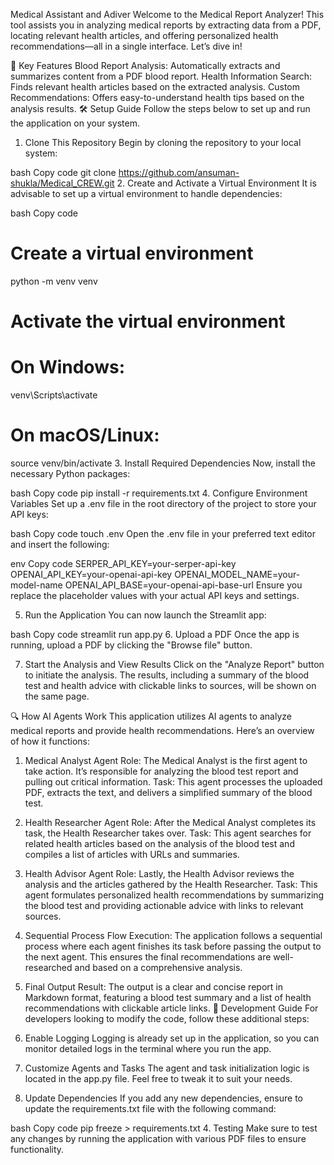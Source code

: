 Medical Assistant and Adiver
Welcome to the Medical Report Analyzer! This tool assists you in analyzing medical reports by extracting data from a PDF, locating relevant health articles, and offering personalized health recommendations—all in a single interface. Let’s dive in!

🚀 Key Features
Blood Report Analysis: Automatically extracts and summarizes content from a PDF blood report.
Health Information Search: Finds relevant health articles based on the extracted analysis.
Custom Recommendations: Offers easy-to-understand health tips based on the analysis results.
🛠️ Setup Guide
Follow the steps below to set up and run the application on your system.

1. Clone This Repository
Begin by cloning the repository to your local system:

bash
Copy code
git clone https://github.com/ansuman-shukla/Medical_CREW.git
2. Create and Activate a Virtual Environment
It is advisable to set up a virtual environment to handle dependencies:

bash
Copy code
# Create a virtual environment
python -m venv venv

# Activate the virtual environment
# On Windows:
venv\Scripts\activate
# On macOS/Linux:
source venv/bin/activate
3. Install Required Dependencies
Now, install the necessary Python packages:

bash
Copy code
pip install -r requirements.txt
4. Configure Environment Variables
Set up a .env file in the root directory of the project to store your API keys:

bash
Copy code
touch .env
Open the .env file in your preferred text editor and insert the following:

env
Copy code
SERPER_API_KEY=your-serper-api-key
OPENAI_API_KEY=your-openai-api-key
OPENAI_MODEL_NAME=your-model-name
OPENAI_API_BASE=your-openai-api-base-url
Ensure you replace the placeholder values with your actual API keys and settings.

5. Run the Application
You can now launch the Streamlit app:

bash
Copy code
streamlit run app.py
6. Upload a PDF
Once the app is running, upload a PDF by clicking the "Browse file" button.



7. Start the Analysis and View Results
Click on the "Analyze Report" button to initiate the analysis. The results, including a summary of the blood test and health advice with clickable links to sources, will be shown on the same page.

🔍 How AI Agents Work
This application utilizes AI agents to analyze medical reports and provide health recommendations. Here’s an overview of how it functions:

1. Medical Analyst Agent
Role: The Medical Analyst is the first agent to take action. It’s responsible for analyzing the blood test report and pulling out critical information.
Task: This agent processes the uploaded PDF, extracts the text, and delivers a simplified summary of the blood test.
2. Health Researcher Agent
Role: After the Medical Analyst completes its task, the Health Researcher takes over.
Task: This agent searches for related health articles based on the analysis of the blood test and compiles a list of articles with URLs and summaries.
3. Health Advisor Agent
Role: Lastly, the Health Advisor reviews the analysis and the articles gathered by the Health Researcher.
Task: This agent formulates personalized health recommendations by summarizing the blood test and providing actionable advice with links to relevant sources.
4. Sequential Process Flow
Execution: The application follows a sequential process where each agent finishes its task before passing the output to the next agent. This ensures the final recommendations are well-researched and based on a comprehensive analysis.
5. Final Output
Result: The output is a clear and concise report in Markdown format, featuring a blood test summary and a list of health recommendations with clickable article links.
🧰 Development Guide
For developers looking to modify the code, follow these additional steps:

1. Enable Logging
Logging is already set up in the application, so you can monitor detailed logs in the terminal where you run the app.

2. Customize Agents and Tasks
The agent and task initialization logic is located in the app.py file. Feel free to tweak it to suit your needs.

3. Update Dependencies
If you add any new dependencies, ensure to update the requirements.txt file with the following command:

bash
Copy code
pip freeze > requirements.txt
4. Testing
Make sure to test any changes by running the application with various PDF files to ensure functionality.

